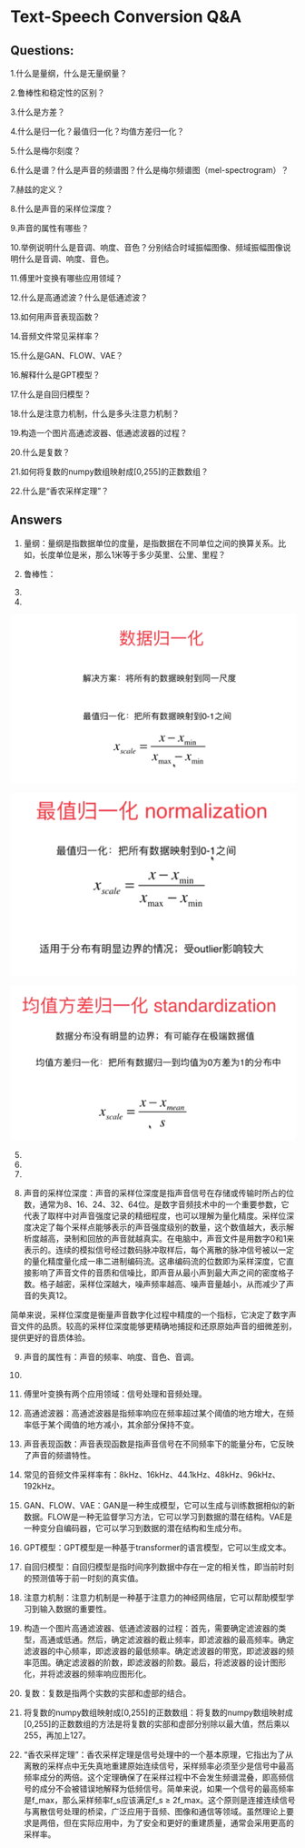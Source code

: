 # Text-Speech Conversion Q&A

## Questions:  

1.什么是量纲，什么是无量纲量？

2.鲁棒性和稳定性的区别？

3.什么是方差？

4.什么是归一化？最值归一化？均值方差归一化？

5.什么是梅尔刻度？

6.什么是谱？什么是声音的频谱图？什么是梅尔频谱图（mel-spectrogram）？

7.赫兹的定义？

8.什么是声音的采样位深度？

9.声音的属性有哪些？

10.举例说明什么是音调、响度、音色？分别结合时域振幅图像、频域振幅图像说明什么是音调、响度、音色。

11.傅里叶变换有哪些应用领域？

12.什么是高通滤波？什么是低通滤波？

13.如何用声音表现函数？

14.音频文件常见采样率？

15.什么是GAN、FLOW、VAE？

16.解释什么是GPT模型？

17.什么是自回归模型？

18.什么是注意力机制，什么是多头注意力机制？

19.构造一个图片高通滤波器、低通滤波器的过程？

20.什么是复数？

21.如何将复数的numpy数组映射成[0,255]的正数数组？

22.什么是“香农采样定理”？




## Answers

1. 量纲：量纲是指数据单位的度量，是指数据在不同单位之间的换算关系。比如，长度单位是米，那么1米等于多少英里、公里、里程？

2. 鲁棒性：

3.  

4. 
   
   ![](./text-speech-conversion/normalization_1.png)

   ![](./text-speech-conversion/normalization_2.png)

   ![](./text-speech-conversion/standardization.png)

5.  

6.  

7.  

8. 声音的采样位深度：声音的采样位深度是指声音信号在存储或传输时所占的位数，通常为8、16、24、32、64位。是数字音频技术中的一个重要参数，它代表了取样中对声音强度记录的精细程度，也可以理解为量化精度。采样位深度决定了每个采样点能够表示的声音强度级别的数量，这个数值越大，表示解析度越高，录制和回放的声音就越真实。在电脑中，声音文件是用数字0和1来表示的。连续的模拟信号经过数码脉冲取样后，每个离散的脉冲信号被以一定的量化精度量化成一串二进制编码流。这串编码流的位数即为采样深度，它直接影响了声音文件的音质和信噪比，即声音从最小声到最大声之间的密度格子数。格子越密，采样位深越大，噪声频率越高、噪声音量越小，从而减少了声音的失真‌12。

简单来说，采样位深度是衡量声音数字化过程中精度的一个指标，它决定了数字声音文件的品质。较高的采样位深度能够更精确地捕捉和还原原始声音的细微差别，提供更好的音质体验。

9. 声音的属性有：声音的频率、响度、音色、音调。

10.  

11. 傅里叶变换有两个应用领域：信号处理和音频处理。

12. 高通滤波器：高通滤波器是指频率响应在频率超过某个阈值的地方增大，在频率低于某个阈值的地方减小，其余部分保持不变。

13. 声音表现函数：声音表现函数是指声音信号在不同频率下的能量分布，它反映了声音的频谱特性。  

14. 常见的音频文件采样率有：8kHz、16kHz、44.1kHz、48kHz、96kHz、192kHz。

15. GAN、FLOW、VAE：GAN是一种生成模型，它可以生成与训练数据相似的新数据。FLOW是一种无监督学习方法，它可以学习到数据的潜在结构。VAE是一种变分自编码器，它可以学习到数据的潜在结构和生成分布。

16. GPT模型：GPT模型是一种基于transformer的语言模型，它可以生成文本。

17. 自回归模型：自回归模型是指时间序列数据中存在一定的相关性，即当前时刻的预测值等于前一时刻的真实值。

18. 注意力机制：注意力机制是一种基于注意力的神经网络层，它可以帮助模型学习到输入数据的重要性。

19. 构造一个图片高通滤波器、低通滤波器的过程：首先，需要确定滤波器的类型，高通或低通。然后，确定滤波器的截止频率，即滤波器的最高频率。确定滤波器的中心频率，即滤波器的最低频率。确定滤波器的带宽，即滤波器的频率范围。确定滤波器的阶数，即滤波器的阶数。最后，将滤波器的设计图形化，并将滤波器的频率响应图形化。

20. 复数：复数是指两个实数的实部和虚部的结合。

21. 将复数的numpy数组映射成[0,255]的正数数组：将复数的numpy数组映射成[0,255]的正数数组的方法是将复数的实部和虚部分别除以最大值，然后乘以255，再加上127。

22. “香农采样定理”：香农采样定理是信号处理中的一个基本原理，它指出为了从离散的采样点中无失真地重建原始连续信号，采样频率必须至少是信号中最高频率成分的两倍。这个定理确保了在采样过程中不会发生频谱混叠，即高频信号的成分不会被错误地解释为低频信号。简单来说，如果一个信号的最高频率是f_max，那么采样频率f_s应该满足f_s ≥ 2f_max。这个原则是连接连续信号与离散信号处理的桥梁，广泛应用于音频、图像和通信等领域。虽然理论上要求是两倍，但在实际应用中，为了安全和更好的重建质量，通常会采用更高的采样率。